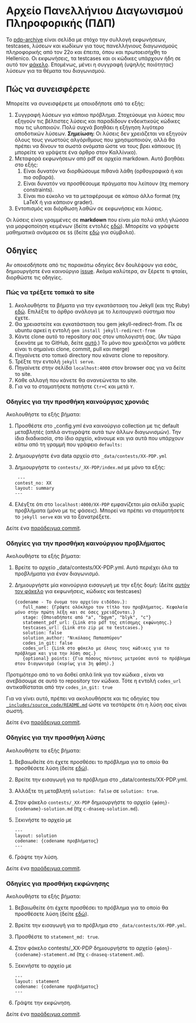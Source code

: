 # Αρχείο Πανελλήνιου Διαγωνισμού Πληροφορικής (ΠΔΠ)

Το [pdp-archive](https://pdp-archive.github.io/) είναι σελίδα με στόχο την συλλογή εκφωνήσεων, testcases, λύσεων και κωδίκων για τους πανελλήνιους διαγωνισμούς πληροφορικής από τον 22ο και έπειτα, όπου και πρωτοεισήχθη το Hellenico. Οι εκφωνήσεις, τα testcases και οι κώδικες υπάρχουν ήδη σε αυτό τον [φάκελο](https://drive.google.com/open?id=1veWwRRCpvu6jrDo4bulsCcvEw5Csr_t1). Επομένως, μένει η συγγραφή (υψηλής ποιότητας) λύσεων για τα θέματα του διαγωνισμού.

## Πώς να συνεισφέρετε

Μπορείτε να συνεισφέρετε με οποιοδήποτε από τα εξής:

  1. Συγγραφή λύσεων για κάποιο πρόβλημα. Στοχεύουμε για λύσεις που εξηγούν τις βέλτιστες λύσεις και παραδίδουν ενδεικτικούς κώδικες που τις υλοποιούν. Πολύ συχνά βοηθάει η εξήγηση λιγότερο αποδοτικών λύσεων. **Σημείωση:** Οι λύσεις δεν χρειάζεται να εξηγούν όλους τους γνωστούς αλγόριθμους που χρησιμοποιούν, αλλά θα πρέπει να δίνουν τα σωστά ονόματα ώστε να τους βρει κάποιους (ή μπορείτε να γράψετε ένα άρθρο στον Καλλίνικο).
  2. Μεταφορά εκφωνήσεων από pdf σε αρχεία markdown. Αυτό βοηθάει στο εξής:
     1. Είναι δυνατόν να διορθώσουμε πιθανά λάθη (ορθογραφικά ή και πιο σοβαρά).
     2. Είναι δυνατόν να προσθέσουμε πράγματα που λείπουν (πχ memory constraints).
     3. Είναι πιο εύκολο να τα μεταφέρουμε σε κάποιο άλλο format (πχ LaTeX ή για κάποιον grader).
  3. Εντοπισμός και διόρθωση λαθών σε εκφωνήσεις και λύσεις.

Οι λύσεις είναι γραμμένες σε **markdown** που είναι μία πολύ απλή γλώσσα για μορφοποίηση κειμένων (δείτε εντολές [εδώ](https://github.com/adam-p/markdown-here/wiki/Markdown-Cheatsheet)). Μπορείτε να γράψετε μαθηματικά ανάμεσα σε `$$` (δείτε [εδώ](https://oeis.org/wiki/List_of_LaTeX_mathematical_symbols) για σύμβολα). 

## Οδηγίες

Αν οποιεσδήποτε από τις παρακάτω οδηγίες δεν δουλέψουν για εσάς, δημιουργήστε ένα καινούργιο [issue](https://github.com/pdp-archive/pdp-archive.github.io/issues). Ακόμα καλύτερα, αν ξέρετε τι φταίει, διορθώστε τις οδηγίες. 

### Πώς να τρέξετε τοπικά το site

  1. Ακολουθήστε τα βήματα για την εγκατάσταση του Jekyll (και της Ruby) [εδώ](https://jekyllrb.com/docs/installation/#guides). Επιλέξτε το άρθρο ανάλογα με το λειτουργικό σύστημα που έχετε.
  2. Θα χρειαστείτε και εγκατάσταση του gem jekyll-redirect-from. Πx σε ubuntu αρκεί η εντολή ```gem install jekyll-redirect-from```
  3. Κάντε clone αυτό το repository σας στον υπολογιστή σας. (Αν τώρα ξεκινάτε με το GitHub, δείτε [αυτό](https://guides.github.com/activities/hello-world/).) Το μόνο που χρειάζεται να μάθετε είναι τι σημαίνει clone, commit, pull και merge)
  4. Πηγαίνετε στο τοπικό directory που κάνατε clone το repository.
  5. Τρέξτε την εντολή `jekyll serve`.
  6. Πηγαίνετε στην σελίδα `localhost:4000` στον browser σας για να δείτε το site.
  7. Κάθε αλλαγή που κάνετε θα ανανεώνεται το site.
  8. Για να το σταματήσετε πατήστε `Ctr+C` και μετά `Y`.  

### Οδηγίες για την προσθήκη καινούργιας χρονιάς

Ακολουθήστε τα εξής βήματα:

  1. Προσθέστε στο _config.yml ένα καινούργιο collection με τις default μεταβλητές (απλά αντιγράψτε αυτά των άλλων διαγωνισμών). Την ίδια διαδικασία, στο ίδιο αρχείο, κάνουμε και για αυτά που υπάρχουν κάτω από τη γραμμή που γράφειο ```defaults:```
  
  2. Δημιουργήστε ένα data αρχείο στο `_data/contests/ΧΧ-PDP.yml`
  3. Δημιουργήστε το `contests/_ΧΧ-PDP/index.md` με μόνο τα εξής:
  
     ```
	  ---
     contest_no: XX
     layout: summary
     ---
	  ```
  4. Ελέγξτε ότι στο `localhost:4000/XX-PDP` εμφανίζεται μία σελίδα χωρίς προβλήματα (μόνο με τις φάσεις). Μπορεί να πρέπει να σταματήσετε το `jekyll serve` και να το ξανατρέξετε.

Δείτε ένα [παράδειγμα commit](https://github.com/pdp-archive/pdp-archive.github.io/commit/8f8b7549a4baf4318085ea01e2abd2b9eeaadc4d).
	 
### Οδηγίες για την προσθήκη καινούργιου προβλήματος

Ακολουθήστε τα εξής βήματα:

  1. Βρείτε το αρχείο _data/contests/ΧΧ-PDP.yml. Αυτό περιέχει όλα τα προβλήματα για έναν διαγωνισμό.
  2. Δημιουργήστε μία καινούργια εισαγωγή με την εξής δομή: (Δείτε [αυτόν τον φάκελο](https://drive.google.com/open?id=1veWwRRCpvu6jrDo4bulsCcvEw5Csr_t1) για εκφωνήσεις, κώδικες και testcases)
  
     ```
     {codename - Το όνομα του αρχείου ειδόδου.}:
        full_name: {Γράψτε ολόκληρο τον τίτλο του προβλήματος. Κεφαλαία μόνο στην πρώτη λέξη και σε όσες χρειάζονται.}
        stage: {Οποιαδήποτε από "a", "bgym", "blyk", "c"}
        statement_pdf_url: {Link στo pdf της επίσημης εκφώνησης.} 
        testcases_url: {Link στο zip με τα testcases.}
        solution: false
        solution_author: "Νικόλαος Παπασπύρου"
        codes_in_git: false
        codes_url: {Link στο φάκελο με όλους τους κώδικες για το πρόβλημα και για την λύση σας.}
        {optional} points: {Για πόσους πόντους μετρούσε αυτό το πρόβλημα στον διαγωνισμό (κυρίως για 3η φάση).}
     ```

Προτιμότερο από το να δοθεί απλά link για τον κώδικα , είναι να ανεβάσουμε σε αυτό το repository τον κώδικα. Τότε η εντολή `codes_url` αντικαθίσταται από την `codes_in_git: true`

Για να γίνει αυτό, πρέπει να ακολουθήσετε και τις οδηγίες του [`_includes/source_code/README.md`](/_includes/source_code/README.md) ώστε να τεστάρετε ότι η λύση σας είναι σωστή.

Δείτε ένα [παράδειγμα commit](https://github.com/pdp-archive/pdp-archive.github.io/commit/efeb1d69a76e3fe17465c1f619ed2afec911fae7).

### Οδηγίες για την προσθήκη λύσης

Ακολουθήστε τα εξής βήματα:
  
  1. Βεβαιωθείτε ότι έχετε προσθέσει το πρόβλημα για το οποίο θα προσθέσετε λύση (δείτε [εδώ](#οδηγίες-για-την-προσθήκη-καινούργιου-προβλήματος)).
  2. Βρείτε την εισαγωγή για το πρόβλημα στο _data/contests/ΧΧ-PDP.yml.
  3. Αλλάξτε τη μεταβλητή `solution: false` σε `solution: true`.
  4. Στον φάκελο `contests/_XX-PDP` δημιουργήστε το αρχείο `{φάση}-{codename}-solution.md` (πχ `c-dnaseq-solution.md`).
  5. Ξεκινήστε το αρχείο με 
     
	 ```
	 ---
	 layout: solution
	 codename: {codename προβλήματος}
	 ---
	 ```
  6. Γράψτε την λύση.

  
Δείτε ένα [παράδειγμα commit](https://github.com/pdp-archive/pdp-archive.github.io/commit/d47308dc4a9d3d21fd6ee1dd9cc8096dd40b32a0).
  
### Οδηγίες για προσθήκη εκφώνησης

Ακολουθήστε τα εξής βήματα:

  1. Βεβαιωθείτε ότι έχετε προσθέσει το πρόβλημα για το οποίο θα προσθέσετε λύση (δείτε [εδώ](#οδηγίες-για-την-προσθήκη-καινούργιου-προβλήματος)).
  2. Βρείτε την εισαγωγή για το πρόβλημα στο `_data/contests/ΧΧ-PDP.yml`.
  3. Προσθέστε το `statement_md: true`. 
  4. Στον φάκελο contests/_XX-PDP δημιουργήστε το αρχείο `{φάση}-{codename}-statement.md` (πχ `c-dnaseq-statement.md`).
  5. Ξεκινήστε το αρχείο με 
     
	 ```
	 ---
	 layout: statement
	 codename: {codename προβλήματος}
	 ---
	 ```
  6. Γράψτε την εκφώνηση.
  
Δείτε ένα [παράδειγμα commit](https://github.com/pdp-archive/pdp-archive.github.io/commit/03b28759d7f8afbee67f964f257e79c0c1375750).
